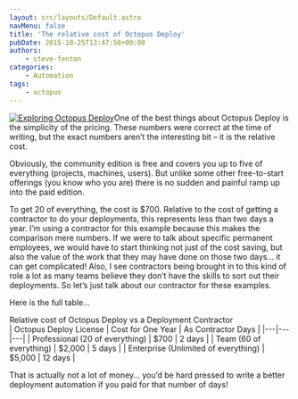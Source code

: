 ```yaml
---
layout: src/layouts/Default.astro
navMenu: false
title: 'The relative cost of Octopus Deploy'
pubDate: 2015-10-25T13:47:58+00:00
authors:
    - steve-fenton
categories:
    - Automation
tags:
    - octopus
---
```


[![Exploring Octopus Deploy](/img/2015/07/exploring-octopus-deploy.jpg)](/publications/exploring-octopus-deploy/)One of the best things about Octopus Deploy is the simplicity of the pricing. These numbers were correct at the time of writing, but the exact numbers aren’t the interesting bit – it is the relative cost.

Obviously, the community edition is free and covers you up to five of everything (projects, machines, users). But unlike some other free-to-start offerings (you know who you are) there is no sudden and painful ramp up into the paid edition.

To get 20 of everything, the cost is $700. Relative to the cost of getting a contractor to do your deployments, this represents less than two days a year. I’m using a contractor for this example because this makes the comparison mere numbers. If we were to talk about specific permanent employees, we would have to start thinking not just of the cost saving, but also the value of the work that they may have done on those two days… it can get complicated! Also, I see contractors being brought in to this kind of role a lot as many teams believe they don’t have the skills to sort out their deployments. So let’s just talk about our contractor for these examples.

Here is the full table…

<summary>Relative cost of Octopus Deploy vs a Deployment Contractor</summary>| Octopus Deploy License | Cost for One Year | As Contractor Days |
|---|---|---|
| Professional (20 of everything) | $700 | 2 days |
| Team (60 of everything) | $2,000 | 5 days |
| Enterprise (Unlimited of everything) | $5,000 | 12 days |

That is actually not a lot of money… you’d be hard pressed to write a better deployment automation if you paid for that number of days!